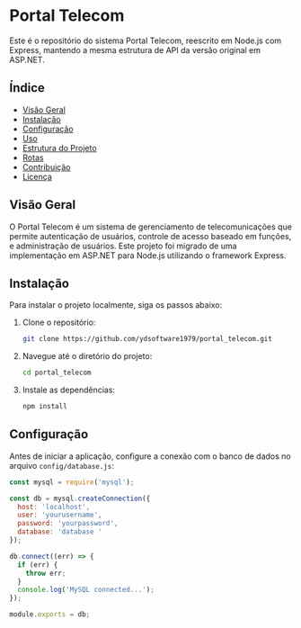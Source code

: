 # Portal Telecom

Este é o repositório do sistema Portal Telecom, reescrito em Node.js com Express, mantendo a mesma estrutura de API da versão original em ASP.NET.

## Índice

- [Visão Geral](#visão-geral)
- [Instalação](#instalação)
- [Configuração](#configuração)
- [Uso](#uso)
- [Estrutura do Projeto](#estrutura-do-projeto)
- [Rotas](#rotas)
- [Contribuição](#contribuição)
- [Licença](#licença)

## Visão Geral

O Portal Telecom é um sistema de gerenciamento de telecomunicações que permite autenticação de usuários, controle de acesso baseado em funções, e administração de usuários. Este projeto foi migrado de uma implementação em ASP.NET para Node.js utilizando o framework Express.

## Instalação

Para instalar o projeto localmente, siga os passos abaixo:

1. Clone o repositório:
    ```bash
    git clone https://github.com/ydsoftware1979/portal_telecom.git
    ```
2. Navegue até o diretório do projeto:
    ```bash
    cd portal_telecom
    ```
3. Instale as dependências:
    ```bash
    npm install
    ```

## Configuração

Antes de iniciar a aplicação, configure a conexão com o banco de dados no arquivo `config/database.js`:
```javascript
const mysql = require('mysql');

const db = mysql.createConnection({
  host: 'localhost',
  user: 'yourusername',
  password: 'yourpassword',
  database: 'database '
});

db.connect((err) => {
  if (err) {
    throw err;
  }
  console.log('MySQL connected...');
});

module.exports = db;
